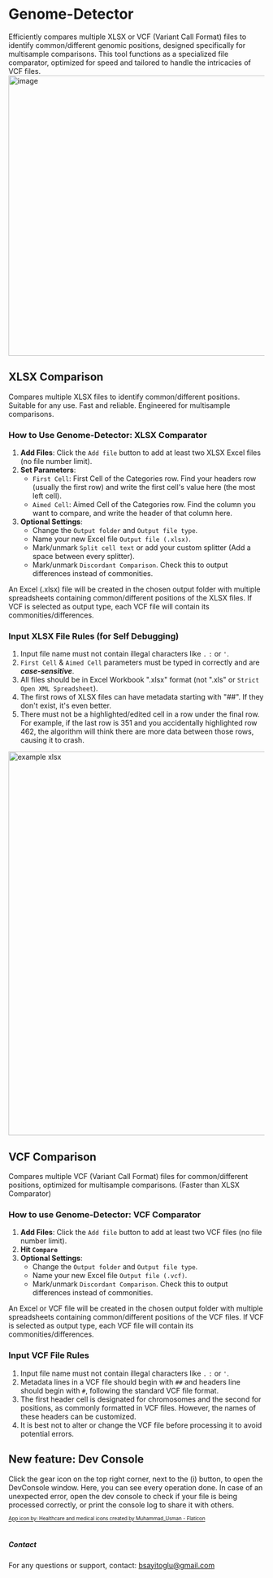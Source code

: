 # Genome-Detector
Efficiently compares multiple XLSX or VCF (Variant Call Format) files to identify common/different genomic positions, designed specifically for multisample comparisons. This tool functions as a specialized file comparator, optimized for speed and tailored to handle the intricacies of VCF files.
<img width="552" alt="image" src="https://github.com/Sayitobar/Genome-Detector/assets/95364352/827da7fe-86d4-4892-a0e4-72b9346ca734">

## XLSX Comparison
Compares multiple XLSX files to identify common/different positions. Suitable for any use. Fast and reliable. Engineered for multisample comparisons.

### How to Use Genome-Detector: XLSX Comparator
1. **Add Files**: Click the `Add file` button to add at least two XLSX Excel files (no file number limit).
2. **Set Parameters**: 
   - `First Cell`: First Cell of the Categories row. Find your headers row (usually the first row) and write the first cell's value here (the most left cell).
   - `Aimed Cell`: Aimed Cell of the Categories row. Find the column you want to compare, and write the header of that column here.
3. **Optional Settings**:
   - Change the `Output folder` and `Output file type`.
   - Name your new Excel file `Output file (.xlsx)`.
   - Mark/unmark `Split cell text` or add your custom splitter (Add a space between every splitter).
   - Mark/unmark `Discordant Comparison`. Check this to output differences instead of commonities.

An Excel (.xlsx) file will be created in the chosen output folder with multiple spreadsheets containing common/different positions of the XLSX files. If VCF is selected as output type, each VCF file will contain its commonities/differences.


### Input XLSX File Rules (for Self Debugging)
1. Input file name must not contain illegal characters like `.` `:` or `'`.
2. `First Cell` & `Aimed Cell` parameters must be typed in correctly and are **_case-sensitive_**.
3. All files should be in Excel Workbook ".xlsx" format (not ".xls" or `Strict Open XML Spreadsheet`).
4. The first rows of XLSX files can have metadata starting with "##". If they don't exist, it's even better.
6. There must not be a highlighted/edited cell in a row under the final row. For example, if the last row is 351 and you accidentally highlighted row 462, the algorithm will think there are more data between those rows, causing it to crash.

<img width="756" alt="example xlsx" src="https://user-images.githubusercontent.com/95364352/232305398-b3ae6cd7-fda7-4a0a-9d43-17b2a27e007f.png">

## VCF Comparison
Compares multiple VCF (Variant Call Format) files for common/different positions, optimized for multisample comparisons. (Faster than XLSX Comparator)

### How to use Genome-Detector: VCF Comparator
1. **Add Files**: Click the `Add file` button to add at least two VCF files (no file number limit).
2. **Hit `Compare`**
3. **Optional Settings**:
   - Change the `Output folder` and `Output file type`.
   - Name your new Excel file `Output file (.vcf)`.
   - Mark/unmark `Discordant Comparison`. Check this to output differences instead of commonities.

An Excel or VCF file will be created in the chosen output folder with multiple spreadsheets containing common/different positions of the VCF files. If VCF is selected as output type, each VCF file will contain its commonities/differences.

### Input VCF File Rules
1. Input file name must not contain illegal characters like `.` `:` or `'`.
2. Metadata lines in a VCF file should begin with `##` and headers line should begin with `#`, following the standard VCF file format.
3. The first header cell is designated for chromosomes and the second for positions, as commonly formatted in VCF files. However, the names of these headers can be customized.
4. It is best not to alter or change the VCF file before processing it to avoid potential errors.

## New feature: Dev Console
Click the gear icon on the top right corner, next to the (i) button, to open the DevConsole window. Here, you can see every operation done. In case of an unexpected error, open the dev console to check if your file is being processed correctly, or print the console log to share it with others.

<sub><sup><a href="https://www.flaticon.com/free-icons/healthcare-and-medical" title="healthcare and medical icons">App icon by: Healthcare and medical icons created by Muhammad_Usman - Flaticon</a></sup></sub>
<br></br>
##### Contact
For any questions or support, contact: bsayitoglu@gmail.com
